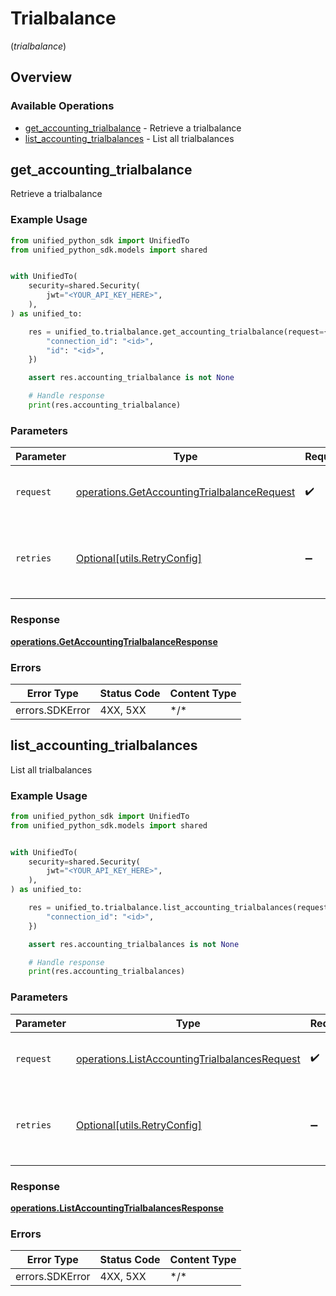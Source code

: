 # Trialbalance
(*trialbalance*)

## Overview

### Available Operations

* [get_accounting_trialbalance](#get_accounting_trialbalance) - Retrieve a trialbalance
* [list_accounting_trialbalances](#list_accounting_trialbalances) - List all trialbalances

## get_accounting_trialbalance

Retrieve a trialbalance

### Example Usage

<!-- UsageSnippet language="python" operationID="getAccountingTrialbalance" method="get" path="/accounting/{connection_id}/trialbalance/{id}" -->
```python
from unified_python_sdk import UnifiedTo
from unified_python_sdk.models import shared


with UnifiedTo(
    security=shared.Security(
        jwt="<YOUR_API_KEY_HERE>",
    ),
) as unified_to:

    res = unified_to.trialbalance.get_accounting_trialbalance(request={
        "connection_id": "<id>",
        "id": "<id>",
    })

    assert res.accounting_trialbalance is not None

    # Handle response
    print(res.accounting_trialbalance)

```

### Parameters

| Parameter                                                                                                  | Type                                                                                                       | Required                                                                                                   | Description                                                                                                |
| ---------------------------------------------------------------------------------------------------------- | ---------------------------------------------------------------------------------------------------------- | ---------------------------------------------------------------------------------------------------------- | ---------------------------------------------------------------------------------------------------------- |
| `request`                                                                                                  | [operations.GetAccountingTrialbalanceRequest](../../models/operations/getaccountingtrialbalancerequest.md) | :heavy_check_mark:                                                                                         | The request object to use for the request.                                                                 |
| `retries`                                                                                                  | [Optional[utils.RetryConfig]](../../models/utils/retryconfig.md)                                           | :heavy_minus_sign:                                                                                         | Configuration to override the default retry behavior of the client.                                        |

### Response

**[operations.GetAccountingTrialbalanceResponse](../../models/operations/getaccountingtrialbalanceresponse.md)**

### Errors

| Error Type      | Status Code     | Content Type    |
| --------------- | --------------- | --------------- |
| errors.SDKError | 4XX, 5XX        | \*/\*           |

## list_accounting_trialbalances

List all trialbalances

### Example Usage

<!-- UsageSnippet language="python" operationID="listAccountingTrialbalances" method="get" path="/accounting/{connection_id}/trialbalance" -->
```python
from unified_python_sdk import UnifiedTo
from unified_python_sdk.models import shared


with UnifiedTo(
    security=shared.Security(
        jwt="<YOUR_API_KEY_HERE>",
    ),
) as unified_to:

    res = unified_to.trialbalance.list_accounting_trialbalances(request={
        "connection_id": "<id>",
    })

    assert res.accounting_trialbalances is not None

    # Handle response
    print(res.accounting_trialbalances)

```

### Parameters

| Parameter                                                                                                      | Type                                                                                                           | Required                                                                                                       | Description                                                                                                    |
| -------------------------------------------------------------------------------------------------------------- | -------------------------------------------------------------------------------------------------------------- | -------------------------------------------------------------------------------------------------------------- | -------------------------------------------------------------------------------------------------------------- |
| `request`                                                                                                      | [operations.ListAccountingTrialbalancesRequest](../../models/operations/listaccountingtrialbalancesrequest.md) | :heavy_check_mark:                                                                                             | The request object to use for the request.                                                                     |
| `retries`                                                                                                      | [Optional[utils.RetryConfig]](../../models/utils/retryconfig.md)                                               | :heavy_minus_sign:                                                                                             | Configuration to override the default retry behavior of the client.                                            |

### Response

**[operations.ListAccountingTrialbalancesResponse](../../models/operations/listaccountingtrialbalancesresponse.md)**

### Errors

| Error Type      | Status Code     | Content Type    |
| --------------- | --------------- | --------------- |
| errors.SDKError | 4XX, 5XX        | \*/\*           |